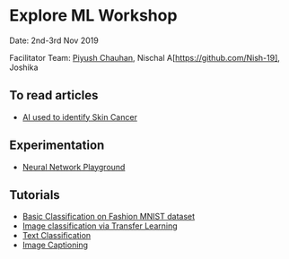 # Explore ML Workshop

Date: 2nd-3rd Nov 2019

Facilitator Team: [Piyush Chauhan](https://github.com/piyushchauhan), Nischal A[https://github.com/Nish-19], Joshika

## To read articles
 - [AI used to identify Skin Cancer](https://news.stanford.edu/2017/01/25/artificial-intelligence-used-identify-skin-cancer/)
 
## Experimentation
- [Neural Network Playground](https://developers.google.com/machine-learning/crash-course/introduction-to-neural-networks/playground-exercises)

## Tutorials
- [Basic Classification on Fashion MNIST dataset](https://www.tensorflow.org/tutorials/keras/basic_classification)
- [Image classification via Transfer Learning](https://www.tensorflow.org/beta/tutorials/images/transfer_learning)
- [Text Classification](https://www.tensorflow.org/hub/tutorials/text_classification_with_tf_hub)
- [Image Captioning](https://www.tensorflow.org/tutorials/text/image_captioning#download_and_prepare_the_ms-coco_dataset)

